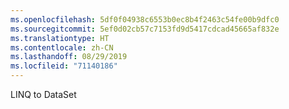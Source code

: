 ```yaml
---
ms.openlocfilehash: 5df0f04938c6553b0ec8b4f2463c54fe00b9dfc0
ms.sourcegitcommit: 5ef0d02cb57c7153fd9d5417cdcad45665af832e
ms.translationtype: HT
ms.contentlocale: zh-CN
ms.lasthandoff: 08/29/2019
ms.locfileid: "71140186"
---
```

LINQ to DataSet
